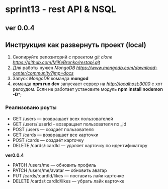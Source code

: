 # sprint13 - rest API & NSQL

## ver 0.0.4

## Инструкция как развернуть проект (local)

1) Cкопируйте репозиторий с проектом  *git clone <https://github.com/MiKeBronko/restapi.git>*
2) Для работы нужен *MongoDB <https://www.mongodb.com/download-center/community?jmp=docs>*
3) Запуск *MongoDB* команда **mongod**
4) команда **npm run dev** запускает сервер на *<http://localhost:3000>* с хот релоудом. Если не работает установите модуль **npm install nodemon -D***;

### Реализовано роуты

- GET /users — возвращает всех пользователей
- GET /users/:userId - возвращает пользователя по _id
- POST /users — создаёт пользователя
- GET /cards — возвращает все карточки
- POST /cards — создаёт карточку
- DELETE /cards/:cardId — удаляет карточку по идентификатору

**ver0.0.4**
- PATCH /users/me — обновить профиль
- PATCH /users/me/avatar — обновить аватар
- PUT /cards/:cardId/likes — поставить лайк карточке
- DELETE /cards/:cardId/likes — убрать лайк карточке
